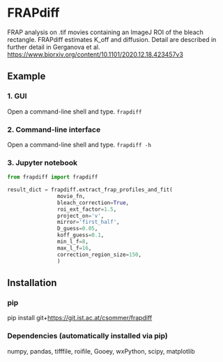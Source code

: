 # FRAPdiff
FRAP analysis on .tif movies containing an ImageJ ROI of the bleach rectangle.
FRAPdiff estimates K_off and diffusion. Detail are described in further detail
in Gerganova et al. https://www.biorxiv.org/content/10.1101/2020.12.18.423457v3

## Example

### 1. GUI

Open a command-line shell and type.
`frapdiff`
### 2. Command-line interface

Open a command-line shell and type.
`frapdiff -h`
### 3. Jupyter notebook

```python
from frapdiff import frapdiff

result_dict = frapdiff.extract_frap_profiles_and_fit(
                movie_fn,
                bleach_correction=True,
                roi_ext_factor=1.5,
                project_on='v',
                mirror='first_half',
                D_guess=0.05,
                koff_guess=0.1,
                min_l_f=8,
                max_l_f=16,
                correction_region_size=150,
                )
```

## Installation
### pip
pip install git+https://git.ist.ac.at/csommer/frapdiff

### Dependencies (automatically installed via pip)
numpy, pandas, tifffile, roifile, Gooey, wxPython, scipy, matplotlib



